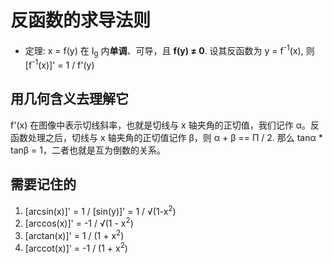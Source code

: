 # 反函数的求导法则
* 定理: x = f(y) 在 I<sub>g</sub> 内**单调**、可导，且 **f(y) ≠ 0**. 设其反函数为 y = f<sup>-1</sup>(x), 则 [f<sup>-1</sup>(x)]' = 1 / f'(y)

## 用几何含义去理解它
f'(x) 在图像中表示切线斜率，也就是切线与 x 轴夹角的正切值，我们记作 α。反函数处理之后，切线与 x 轴夹角的正切值记作 β，则 α + β == Π / 2. 那么 tanα * tanβ = 1，二者也就是互为倒数的关系。

## 需要记住的
1. [arcsin(x)]' = 1 / [sin(y)]' = 1 / √(1-x<sup>2</sup>)
2. [arccos(x)]' = -1 / √(1 - x<sup>2</sup>)
3. [arctan(x)]' = 1 / (1 + x<sup>2</sup>)
4. [arccot(x)]' = -1 / (1 + x<sup>2</sup>)
